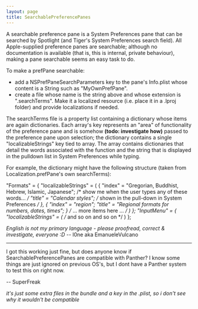 ```yaml
---
layout: page
title: SearchablePreferencePanes
---
```


A searchable preference pane is a System Preferences pane that can be searched by Spotlight (and Tiger's System Preferences search field). All Apple-supplied preference panes are searchable; although no documentation is available (that is, this is internal, private behaviour), making a pane searchable seems an easy task to do.

To make a prefPane searchable:

* add a NSPrefPaneSearchParameters key to the pane's Info.plist whose content is a String such as "MyOwnPrefPane".
* create a file whose name is the string above and whose extension is ".searchTerms". Make it a localized resource (i.e. place it in a .lproj folder) and provide localizations if needed.


The searchTerms file is a property list containing a dictionary whose items are again dictionaries. Each array's key represents an "area" of functionality of the preference pane and is somehow **(todo: investigate how)** passed to the preference pane upon selection; the dictionary contains a single "localizableStrings" key tied to array. The array contains dictionaries that detail the words associated with the function and the string that is displayed in the pulldown list in System Preferences while typing.

For example, the dictionary might have the following structure (taken from Localization.prefPane's own searchTerms):

    

"Formats" = {
    "localizableStrings" = (
        {
            "index" = "Gregorian, Buddhist, Hebrew, Islamic, Japanese"; /* show me when the user types any of these words...  */
            "title" = "Calendar styles"; /* shown in the pull-down in System Preferences */
        },
        {
            "index" = "region";
            "title" = "Regional formats for numbers, dates, times";
        }
           /* ... more items here ... */
    )
};
"InputMenu" = {
    "localizableStrings" = (
        /* and so on and so on */
    )
};


*English is not my primary language - please proofread, correct & investigate, everyone :D* -- l0ne aka EmanueleVulcano

----

I got this working just fine, but does anyone know if SearchablePreferencePanes are compatible with Panther? I know some things are just ignored on previous OS's, but I dont have a Panther system to test this on right now.

-- SuperFreak

*it's just some extra files in the bundle and a key in the .plist, so i don't see why it wouldn't be compatible*

